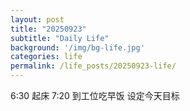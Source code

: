 ```yaml
---
layout: post
title: "20250923"
subtitle: "Daily Life"
background: '/img/bg-life.jpg'
categories: life
permalink: /life_posts/20250923-life/
---
```

6:30 起床
7:20 到工位吃早饭 设定今天目标

